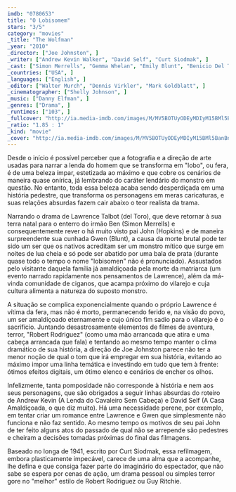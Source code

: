 ```yaml
---
imdb: "0780653"
title: "O Lobisomem"
stars: "3/5"
category: "movies"
_title: "The Wolfman"
_year: "2010"
_director: ["Joe Johnston", ]
_writer: ["Andrew Kevin Walker", "David Self", "Curt Siodmak", ]
_cast: ["Simon Merrells", "Gemma Whelan", "Emily Blunt", "Benicio Del Toro", "Mario Marin-Borquez", "Asa Butterfield", "Cristina Contes", "Anthony Hopkins", "Art Malik", ]
_countries: ["USA", ]
_languages: ["English", ]
_editor: ["Walter Murch", "Dennis Virkler", "Mark Goldblatt", ]
_cinematographer: ["Shelly Johnson", ]
_music: ["Danny Elfman", ]
_genres: ["Drama", ]
_runtimes: ["103", ]
_fullcover: "http://ia.media-imdb.com/images/M/MV5BOTUyODEyMDIyM15BMl5BanBnXkFtZTcwNTYxMzg5Mg@@.jpg"
_ratio: "1.85 : 1"
_kind: "movie"
_cover: "http://ia.media-imdb.com/images/M/MV5BOTUyODEyMDIyM15BMl5BanBnXkFtZTcwNTYxMzg5Mg@@._V1._SX95_SY140_.jpg"
---
```

Desde o início é possível perceber que a fotografia e a direção de arte usadas para narrar a lenda do homem que se transforma em "lobo", ou fera, é de uma beleza ímpar, estetizada ao máximo e que cobre os cenários de maneira quase onírica, já lembrando do caráter lendário do monstro em questão. No entanto, toda essa beleza acaba sendo desperdiçada em uma história pedestre, que transforma os personagens em meras caricaturas, e suas relações absurdas fazem cair abaixo o teor realista da trama.

Narrando o drama de Lawrence Talbot (del Toro), que deve retornar à sua terra natal para o enterro do irmão Ben (Simon Merrells) e consequentemente rever o há muito visto pai John (Hopkins) e de maneira surpreendente sua cunhada Gwen (Blunt), a causa da morte brutal pode ter sido um ser que os nativos acreditam ser um monstro mítico que surge em noites de lua cheia e só pode ser abatido por uma bala de prata (durante quase todo o tempo o nome "lobisomen" não é pronunciado). Assustados pelo visitante daquela família já amaldiçoada pela morte da matriarca (um evento narrado rapidamente nos pensamentos de Lawrence), além da má-vinda comunidade de ciganos, que acampa próximo do vilarejo e cuja cultura alimenta a natureza do suposto monstro.

A situação se complica exponencialmente quando o próprio Lawrence é vítima da fera, mas não é morto, permanecendo ferido e, na visão do povo, um ser amaldiçoado eternamente e cujo único fim sadio para o vilarejo é o sacrifício. Juntando desastrosamente elementos de filmes de aventura, terror, "Robert Rodriguez" (como uma mão arrancada que atira e uma cabeça arrancada que fala) e tentando ao mesmo tempo manter o clima dramático de sua história, a direção de Joe Johnston parece não ter a menor noção de qual o tom que irá empregar em sua história, evitando ao máximo impor uma linha temática e investindo em tudo que tem à frente: ótimos efeitos digitais, um ótimo elenco e cenários de encher os olhos.

Infelizmente, tanta pomposidade não corresponde à história e nem aos seus personagens, que são obrigados a seguir linhas absurdas do roteiro de Andrew Kevin (A Lenda do Cavaleiro Sem Cabeça) e David Self (A Casa Amaldiçoada, o que diz muito). Há uma necessidade perene, por exemplo, em tentar criar um romance entre Lawrence e Gwen que simplesmente não funciona e não faz sentido. Ao mesmo tempo os motivos de seu pai John de ter feito alguns atos do passado de qual não se arrepende são pedestres e cheiram a decisões tomadas próximas do final das filmagens.

Baseado no longa de 1941, escrito por Curt Siodmak, essa refilmagem, embora plasticamente impecável, carece de uma alma que a acompanhe, lhe defina e que consiga fazer parte do imaginário do espectador, que não sabe se espera por cenas de ação, um drama pessoal ou simples terror gore no "melhor" estilo de Robert Rodriguez ou Guy Ritchie.

